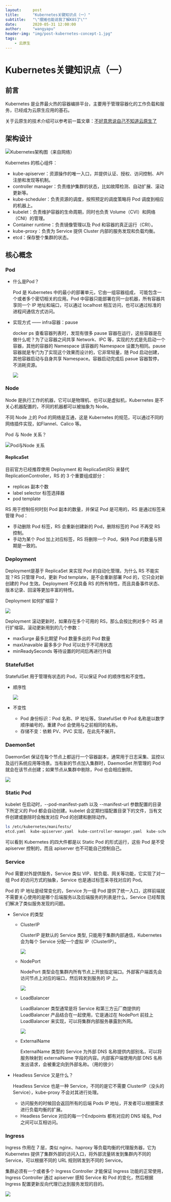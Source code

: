 ```yaml
---
layout:     post
title:      "Kubernetes关键知识点（一）"
subtitle:   "\"摆摊也能说我了解K8S了\""
date:       2020-05-31 12:00:00
author:     "wangyapu"
header-img: "img/post-kubernetes-concept-1.jpg"
tags:
    - 云原生
---
```


# Kubernetes关键知识点（一）

## 前言

Kubernetes 是业界最火热的容器编排平台，主要用于管理容器化的工作负载和服务，已经成为云原生应用的基石。

关于云原生的技术介绍可以参考前一篇文章：[不好意思说自己不知道云原生了](https://mp.weixin.qq.com/s/0ZGDID2jBsMnoUIcj9wB5g)


## 架构设计

![Kubernetes架构图（来自网络）](http://wangyapu.iocoder.cn/15905893788577.jpg)

Kubernetes 的核心组件：

- kube-apiserver：资源操作的唯一入口，并提供认证、授权、访问控制、API 注册和发现等机制。
- controller manager：负责维护集群的状态，比如故障检测、自动扩展、滚动更新等。
- kube-scheduler：负责资源的调度，按照预定的调度策略将 Pod 调度到相应的机器上。
- kubelet：负责维护容器的生命周期，同时也负责 Volume（CVI）和网络（CNI）的管理。
- Container runtime：负责镜像管理以及 Pod 和容器的真正运行（CRI）。
- kube-proxy：负责为 Service 提供 Cluster 内部的服务发现和负载均衡。
- etcd：保存整个集群的状态。

## 核心概念

### Pod

- 什么是Pod？

    Pod 是 Kubernetes 中的最小的部署单元，它由一组容器组成， 可能包含一个或者多个密切相关的应用。Pod 中容器只能部署在同一台机器，所有容器共享同一个 IP 地址和端口，可以通过 localhost 相互访问，也可以通过标准的进程间通信方式访问。

- 实现方式 —— infra容器：pause

    docker ps 查看容器列表时，发现有很多 pause 容器在运行，这些容器是在做什么呢？为了让容器之间共享 Network、IPC 等，实现的方式是先启动一个容器，其他的容器的 Namespace 该容器的 Namespace 设置为相同。pause 容器就是专门为了实现这个效果而设计的，它非常轻量，随 Pod 启动创建，其他容器启动与自身共享 Namespace。容器启动完成后 pasue 容器暂停，不消耗资源。

    ![](http://wangyapu.iocoder.cn/15911149055266.jpg)

### Node

Node 是执行工作的机器，它可以是物理机、也可以是虚拟机，Kubernetes 是不关心机器配置的，不同的机器都可以被抽象为 Node。

不同 Node 上的 Pod 的网络是互通，这是 Kubernetes 的规范，可以通过不同的网络插件实现，如Flannel、Calico 等。

Pod 与 Node 关系？

![Pod与Node 关系](http://wangyapu.iocoder.cn/15911067508054.jpg)


#### ReplicaSet

目前官方已经推荐使用 Deployment 和 ReplicaSet(RS) 来替代 ReplicationController，RS 的 3 个重要组成部分：

- replicas 副本个数
- label selector 标签选择器
- pod template

RS 用于控制任何时刻 Pod 副本的数量，并保证 Pod 是可用的，RS 是通过标签来管理 Pod：

- 手动删除 Pod 标签，RS 会重新创建新的 Pod，删除标签的 Pod 不再受 RS 控制。
- 手动为某个 Pod 加上对应标签，RS 将删除一个 Pod，保持 Pod 的数量与预期是一致的。

### Deployment

Deployment是基于 ReplicaSet 来实现 Pod 的自动化管理。为什么 RS 不能实现？RS 只管理 Pod，更新 Pod template，是不会重新部署 Pod 的，它只会对新创建的 Pod 生效。Deployment 不仅具备 RS 的所有特性，而且具备事件状态、版本记录、回滚等更加丰富的特性。

Deployment 如何扩缩容？

![](http://wangyapu.iocoder.cn/15911971698606.jpg)

Deployment 滚动更新时，如果存在多个可用的 RS，那么会按比例对多个 RS 进行扩缩容。滚动更新用到的几个参数：

- maxSurge 最多比期望 Pod 数量多出的 Pod 数量 
- maxUnavaible 最多多少 Pod 可以处于不可用状态
- minReadySeconds 等待设置的时间后再进行升级

### StatefulSet

StatefulSet 用于管理有状态的 Pod，可以保证 Pod 的顺序性和不变性。

- 顺序性

    ![](http://wangyapu.iocoder.cn/15911982525191.jpg)

- 不变性
    
    - Pod 身份标识：Pod 名称、IP 地址等。StatefulSet 中 Pod 名称是以数字顺序编号的，重建 Pod 会使用与之前相同的名称。
    - 存储不变：依赖 PV、PVC 实现，在此先不展开。

### DaemonSet

DaemonSet 保证在每个节点上都运行一个容器副本，通常用于日志采集、监控以及运行系统应用等场景。当有新的节点加入集群时，DaemonSet 所管理的 Pod 就会在该节点创建；如果节点从集群中剔除，Pod 也会相应删除。

![](http://wangyapu.iocoder.cn/15911916273918.jpg)


### Static Pod

kubelet 在启动时，--pod-manifest-path 以及 --manifest-url 参数配置的目录下所定义的 Pod 都会自动创建。kubelet 会定期扫描配置目录下的文件，当有文件创建或删除时会触发对应 Pod 的创建和删除动作。

```bash
ls /etc/kubernetes/manifests/
etcd.yaml  kube-apiserver.yaml  kube-controller-manager.yaml  kube-scheduler.yaml
```

可以看到 Kubernetes 的四大件都是以 Static Pod 的形式运行，这些 Pod 是不受 apiserver 控制的，而且 apiserver 也不可能自己控制自己。

### Service

Pod 需要对外提供服务，Service 类似 VIP、软负载、网关等功能，它实现了对一组 Pod 的访问方式的抽象，Service 也是通过标签来寻找对应的 Pod。

Pod 的 IP 地址是经常变化的，Service 为一组 Pod 提供了统一入口，这样前端就不需要关心使用的是哪个后端服务以及后端服务的列表是什么，Service 已经帮我们解决了类似服务发现的问题。

- Service 的类型

    - ClusterIP

        ClusterIP 是默认的 Service 类型, 只能用于集群内部通信，Kubernetes 会为每个 Service 分配一个虚拟 IP（ClusterIP）。
        
        ![](http://wangyapu.iocoder.cn/15912486087968.jpg)

    - NodePort

        NodePort 类型会在集群内所有节点上开放指定端口。外部客户端首先会访问节点上对应的端口，然后转发到服务的 IP 上。
        
        ![](http://wangyapu.iocoder.cn/15912497124447.jpg)
        
    - LoadBalancer

        LoadBalancer 类型通常是将 Service 和第三方云厂商提供的 LoadBalancer 产品结合在一起使用，它是通过在 NodePort 前挂上 LoadBalancer 来实现，可以将集群内部服务暴露到外网。
        
        ![](http://wangyapu.iocoder.cn/15912497367182.jpg)
        
    - ExternalName

        ExternalName 类型的 Service 为外部 DNS 名称提供内部别名，可以将服务映射到 externalName 字段的内容。内部客户端使用内部 DNS 名称发出请求，会被重定向到外部名称。（用的很少）
        
- Headless Service 又是什么？

    Headless Service 也是一种 Service，不同的是它不需要 ClusterIP（没头的 Service），kube-proxy 不会对其进行处理。
    
    - 访问服务的时候回会返回所有的后端 Pods IP 地址，开发者可以根据需求进行负载均衡的扩展。
    - Headless Service 对应的每一个Endpoints 都有对应的 DNS 域名, Pod 之间可以互相访问。

### Ingress

Ingress 作用在 7 层，类似 nginx、haproxy 等负载均衡的代理服务器，它为 Kubernetes 提供了集群外部的访问入口，将外部流量转发到集群内不同的 Service，可以根据不同的 URL 规则转发到不同的 Service。

集群必须有一个或者多个 Ingress Controller 才能保证 Ingress 功能的正常使用，Ingress Controller 通过 apiserver 感知 Service 和 Pod 的变化，然后根据 Ingress 配置更新反向代理已达到服务发现的目的。

![](http://wangyapu.iocoder.cn/15912496826735.jpg)

 



